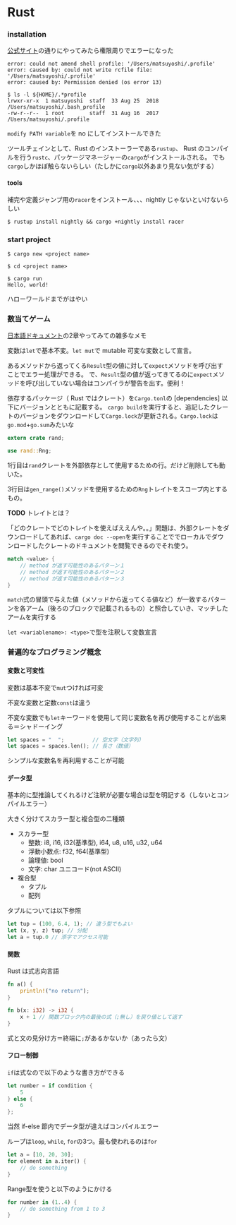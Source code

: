 # Rust

### installation

[公式サイト](https://www.rust-lang.org/tools/install)の通りにやってみたら権限周りでエラーになった

```
error: could not amend shell profile: '/Users/matsuyoshi/.profile'
error: caused by: could not write rcfile file: '/Users/matsuyoshi/.profile'
error: caused by: Permission denied (os error 13)

$ ls -l ${HOME}/.*profile
lrwxr-xr-x  1 matsuyoshi  staff  33 Aug 25  2018 /Users/matsuyoshi/.bash_profile
-rw-r--r--  1 root        staff  31 Aug 16  2017 /Users/matsuyoshi/.profile
```

`modify PATH variable`を no にしてインストールできた

ツールチェインとして、Rust のインストーラーである`rustup`、 Rust のコンパイルを行う`rustc`、パッケージマネージャーの`cargo`がインストールされる。
でも`cargo`しかほぼ触らないらしい（たしかに`cargo`以外あまり見ない気がする）

#### tools

補完や定義ジャンプ用の`racer`をインストール、、、nightly じゃないといけないらしい

```
$ rustup install nightly && cargo +nightly install racer
```


### start project

```
$ cargo new <project name>

$ cd <project name>

$ cargo run
Hello, world!
```

ハローワールドまでがはやい


### 数当てゲーム

[日本語ドキュメント](https://doc.rust-jp.rs/book/second-edition/)の2章やってみての雑多なメモ

変数は`let`で基本不変。`let mut`で mutable 可変な変数として宣言。

あるメソッドから返ってくる`Result`型の値に対して`expect`メソッドを呼び出すことでエラー処理ができる。
で、`Result`型の値が返ってきてるのに`expect`メソッドを呼び出していない場合はコンパイラが警告を出す。便利！

依存するパッケージ（ Rust ではクレート）を`Cargo.tonl`の [dependencies] 以下にバージョンとともに記載する。
`cargo build`を実行すると、追記したクレートのバージョンをダウンロードして`Cargo.lock`が更新される。`Cargo.lock`は`go.mod`+`go.sum`みたいな

```rust
extern crate rand;

use rand::Rng;
```

1行目は`rand`クレートを外部依存として使用するための行。だけど削除しても動いた。

3行目は`gen_range()`メソッドを使用するための`Rng`トレイトをスコープ内とするもの。

**TODO** トレイトとは？

「どのクレートでどのトレイトを使えばええんや。。」問題は、外部クレートをダウンロードしてあれば、`cargo doc --open`を実行することででローカルでダウンロードしたクレートのドキュメントを閲覧できるのでそれ使う。

```rust
match <value> {
    // method が返す可能性のあるパターン１
    // method が返す可能性のあるパターン２
    // method が返す可能性のあるパターン３
}
```

`match`式の冒頭で与えた値（メソッドから返ってくる値など）が一致するパターンを各アーム（後ろのブロックで記載されるもの）と照合していき、マッチしたアームを実行する

`let <variablename>: <type>`で型を注釈して変数宣言


### 普遍的なプログラミング概念

#### 変数と可変性

変数は基本不変で`mut`つければ可変

不変な変数と定数`const`は違う

不変な変数でも`let`キーワードを使用して同じ変数名を再び使用することが出来る＝シャドーイング

```rust
let spaces = "  ";         // 空文字（文字列）
let spaces = spaces.len(); // 長さ（数値）
```

シンプルな変数名を再利用することが可能


#### データ型

基本的に型推論してくれるけど注釈が必要な場合は型を明記する（しないとコンパイルエラー）

大きく分けてスカラー型と複合型の二種類

- スカラー型
  - 整数: i8, i16, i32(基準型), i64, u8, u16, u32, u64
  - 浮動小数点: f32, f64(基準型)
  - 論理値: bool
  - 文字: char ユニコード(not ASCII)
- 複合型
  - タプル
  - 配列

タプルについては以下参照

```rust
let tup = (100, 6.4, 1); // 違う型でもよい
let (x, y, z) tup; // 分配
let a = tup.0 // 添字でアクセス可能
```


#### 関数

Rust は式志向言語

```rust
fn a() {
    println!("no return");
}

fn b(x: i32) -> i32 {
    x + 1 // 関数ブロック内の最後の式（;無し）を戻り値として返す
}
```

式と文の見分け方＝終端に`;`があるかないか（あったら文）


#### フロー制御

`if`は式なので以下のような書き方ができる

```rust
let number = if condition {
    5
} else {
    6
};
```

当然 if-else 節内でデータ型が違えばコンパイルエラー

ループは`loop`, `while`, `for`の3つ。最も使われるのは`for`

```rust
let a = [10, 20, 30];
for element in a.iter() {
    // do something
}
```

Range型を使うと以下のようにかける

```rust
for number in (1..4) {
    // do something from 1 to 3
}
```
